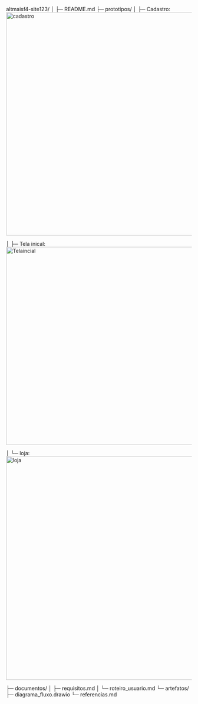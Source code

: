 altmaisf4-site123/
│
├─ README.md
├─ prototipos/
│    ├─ Cadastro: <img width="1324" height="606" alt="cadastro" src="https://github.com/user-attachments/assets/9bd2e7b7-1238-4934-8c8a-b49a68be7caf" />

│    ├─ Tela inical: <img width="1362" height="537" alt="Telaincial" src="https://github.com/user-attachments/assets/11a318eb-5252-4e3b-bb4a-a778d6381f86" />
 
│    └─ loja: <img width="1366" height="607" alt="loja" src="https://github.com/user-attachments/assets/e10550a4-69d0-4d4b-8b7b-f5b9953ace6c" />

├─ documentos/
│    ├─ requisitos.md
│    └─ roteiro_usuario.md
└─ artefatos/
     ├─ diagrama_fluxo.drawio
     └─ referencias.md
